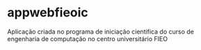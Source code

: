 # appwebfieoic
Aplicação criada no programa de iniciação cientifica do curso de engenharia de computação no centro universitário FIEO

